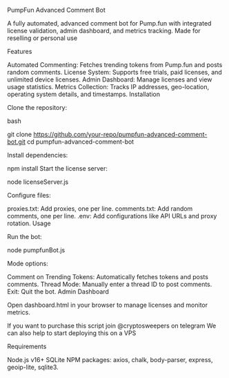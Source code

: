 PumpFun Advanced Comment Bot

A fully automated, advanced comment bot for Pump.fun with integrated license validation, admin dashboard, and metrics tracking. Made for reselling or personal use

Features

Automated Commenting: Fetches trending tokens from Pump.fun and posts random comments.
License System: Supports free trials, paid licenses, and unlimited device licenses.
Admin Dashboard: Manage licenses and view usage statistics.
Metrics Collection: Tracks IP addresses, geo-location, operating system details, and timestamps.
Installation

Clone the repository:

bash

git clone https://github.com/your-repo/pumpfun-advanced-comment-bot.git
cd pumpfun-advanced-comment-bot



Install dependencies:

npm install
Start the license server:

node licenseServer.js

Configure files:

proxies.txt: Add proxies, one per line.
comments.txt: Add random comments, one per line.
.env: Add configurations like API URLs and proxy rotation.
Usage

Run the bot:


node pumpfunBot.js

Mode options:

Comment on Trending Tokens: Automatically fetches tokens and posts comments.
Thread Mode: Manually enter a thread ID to post comments.
Exit: Quit the bot.
Admin Dashboard

Open dashboard.html in your browser to manage licenses and monitor metrics.

If you want to purchase this script join @cryptosweepers on telegram
We can also help to start deploying this on a VPS 

Requirements

Node.js v16+
SQLite
NPM packages: axios, chalk, body-parser, express, geoip-lite, sqlite3.

